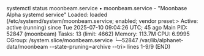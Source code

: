 <div id="termynal" data-termynal>
    <span data-ty="input"><span class="file-path"></span> systemctl status moonbeam.service</span>
    <span data-ty>• moonbeam.service - "Moonbase Alpha systemd service"</span>
    <span data-ty>   Loaded: loaded (/etc/systemd/system/moonbeam.service; enabled; vendor preset:></span>
    <span data-ty>   Active: active (running) since Tue 2025-07-10 09:04:26 UTC; 45 ago</span>
    <span data-ty>   Main PID: 52847 (moonbeam)</span>
    <span data-ty>   Tasks: 13 (limit: 4662)</span>
    <span data-ty>   Memory: 113.7M</span>
    <span data-ty>   CPU: 6.9995</span>
    <span data-ty>   CGroup: /system.slice/moonbeam.service</span>
    <span data-ty>       └─52847 /var/lib/alphanet-data/moonbeam --state-pruning=archive --tri></span>
    <span data-ty>lines 1-9/9 (END)</span>
</div>
